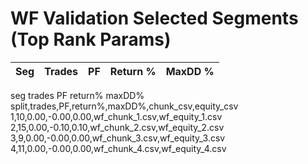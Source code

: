 # WF Validation Selected Segments (Top Rank Params)

| Seg | Trades | PF  | Return % | MaxDD % |
|-----|--------|-----|----------|---------|
seg trades   PF  return%  maxDD%
split,trades,PF,return%,maxDD%,chunk_csv,equity_csv
1,10,0.00,-0.00,0.00,wf_chunk_1.csv,wf_equity_1.csv
2,15,0.00,-0.10,0.10,wf_chunk_2.csv,wf_equity_2.csv
3,9,0.00,-0.00,0.00,wf_chunk_3.csv,wf_equity_3.csv
4,11,0.00,-0.00,0.00,wf_chunk_4.csv,wf_equity_4.csv

